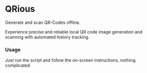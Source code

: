 # QRious
Generate and scan QR-Codes offline.

Experience precise and reliable local QR code image generation and scanning with automated history tracking.

### Usage
Just run the script and follow the on-screen instructions, nothing complicated.
